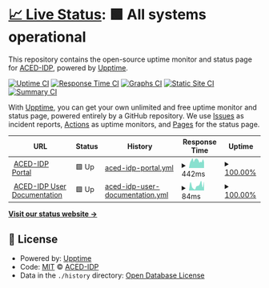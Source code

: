 # [📈 Live Status](https://ACED-IDP.github.io/status-monitor): <!--live status--> **🟩 All systems operational**

This repository contains the open-source uptime monitor and status page for [ACED-IDP](https://ACED-IDP.github.io/status-monitor), powered by [Upptime](https://github.com/upptime/upptime).

[![Uptime CI](https://github.com/ACED-IDP/status-monitor/workflows/Uptime%20CI/badge.svg)](https://github.com/ACED-IDP/status-monitor/actions?query=workflow%3A%22Uptime+CI%22)
[![Response Time CI](https://github.com/ACED-IDP/status-monitor/workflows/Response%20Time%20CI/badge.svg)](https://github.com/ACED-IDP/status-monitor/actions?query=workflow%3A%22Response+Time+CI%22)
[![Graphs CI](https://github.com/ACED-IDP/status-monitor/workflows/Graphs%20CI/badge.svg)](https://github.com/ACED-IDP/status-monitor/actions?query=workflow%3A%22Graphs+CI%22)
[![Static Site CI](https://github.com/ACED-IDP/status-monitor/workflows/Static%20Site%20CI/badge.svg)](https://github.com/ACED-IDP/status-monitor/actions?query=workflow%3A%22Static+Site+CI%22)
[![Summary CI](https://github.com/ACED-IDP/status-monitor/workflows/Summary%20CI/badge.svg)](https://github.com/ACED-IDP/status-monitor/actions?query=workflow%3A%22Summary+CI%22)

With [Upptime](https://upptime.js.org), you can get your own unlimited and free uptime monitor and status page, powered entirely by a GitHub repository. We use [Issues](https://github.com/ACED-IDP/status-monitor/issues) as incident reports, [Actions](https://github.com/ACED-IDP/status-monitor/actions) as uptime monitors, and [Pages](https://ACED-IDP.github.io/status-monitor) for the status page.

<!--start: status pages-->
<!-- This summary is generated by Upptime (https://github.com/upptime/upptime) -->
<!-- Do not edit this manually, your changes will be overwritten -->
<!-- prettier-ignore -->
| URL | Status | History | Response Time | Uptime |
| --- | ------ | ------- | ------------- | ------ |
| <img alt="" src="https://icons.duckduckgo.com/ip3/aced-idp.org.ico" height="13"> [ACED-IDP Portal](https://aced-idp.org) | 🟩 Up | [aced-idp-portal.yml](https://github.com/ACED-IDP/status-monitor/commits/HEAD/history/aced-idp-portal.yml) | <details><summary><img alt="Response time graph" src="./graphs/aced-idp-portal/response-time-week.png" height="20"> 442ms</summary><br><a href="https://ACED-IDP.github.io/status-monitor/history/aced-idp-portal"><img alt="Response time 442" src="https://img.shields.io/endpoint?url=https%3A%2F%2Fraw.githubusercontent.com%2FACED-IDP%2Fstatus-monitor%2FHEAD%2Fapi%2Faced-idp-portal%2Fresponse-time.json"></a><br><a href="https://ACED-IDP.github.io/status-monitor/history/aced-idp-portal"><img alt="24-hour response time 553" src="https://img.shields.io/endpoint?url=https%3A%2F%2Fraw.githubusercontent.com%2FACED-IDP%2Fstatus-monitor%2FHEAD%2Fapi%2Faced-idp-portal%2Fresponse-time-day.json"></a><br><a href="https://ACED-IDP.github.io/status-monitor/history/aced-idp-portal"><img alt="7-day response time 442" src="https://img.shields.io/endpoint?url=https%3A%2F%2Fraw.githubusercontent.com%2FACED-IDP%2Fstatus-monitor%2FHEAD%2Fapi%2Faced-idp-portal%2Fresponse-time-week.json"></a><br><a href="https://ACED-IDP.github.io/status-monitor/history/aced-idp-portal"><img alt="30-day response time 442" src="https://img.shields.io/endpoint?url=https%3A%2F%2Fraw.githubusercontent.com%2FACED-IDP%2Fstatus-monitor%2FHEAD%2Fapi%2Faced-idp-portal%2Fresponse-time-month.json"></a><br><a href="https://ACED-IDP.github.io/status-monitor/history/aced-idp-portal"><img alt="1-year response time 442" src="https://img.shields.io/endpoint?url=https%3A%2F%2Fraw.githubusercontent.com%2FACED-IDP%2Fstatus-monitor%2FHEAD%2Fapi%2Faced-idp-portal%2Fresponse-time-year.json"></a></details> | <details><summary><a href="https://ACED-IDP.github.io/status-monitor/history/aced-idp-portal">100.00%</a></summary><a href="https://ACED-IDP.github.io/status-monitor/history/aced-idp-portal"><img alt="All-time uptime 100.00%" src="https://img.shields.io/endpoint?url=https%3A%2F%2Fraw.githubusercontent.com%2FACED-IDP%2Fstatus-monitor%2FHEAD%2Fapi%2Faced-idp-portal%2Fuptime.json"></a><br><a href="https://ACED-IDP.github.io/status-monitor/history/aced-idp-portal"><img alt="24-hour uptime 100.00%" src="https://img.shields.io/endpoint?url=https%3A%2F%2Fraw.githubusercontent.com%2FACED-IDP%2Fstatus-monitor%2FHEAD%2Fapi%2Faced-idp-portal%2Fuptime-day.json"></a><br><a href="https://ACED-IDP.github.io/status-monitor/history/aced-idp-portal"><img alt="7-day uptime 100.00%" src="https://img.shields.io/endpoint?url=https%3A%2F%2Fraw.githubusercontent.com%2FACED-IDP%2Fstatus-monitor%2FHEAD%2Fapi%2Faced-idp-portal%2Fuptime-week.json"></a><br><a href="https://ACED-IDP.github.io/status-monitor/history/aced-idp-portal"><img alt="30-day uptime 100.00%" src="https://img.shields.io/endpoint?url=https%3A%2F%2Fraw.githubusercontent.com%2FACED-IDP%2Fstatus-monitor%2FHEAD%2Fapi%2Faced-idp-portal%2Fuptime-month.json"></a><br><a href="https://ACED-IDP.github.io/status-monitor/history/aced-idp-portal"><img alt="1-year uptime 100.00%" src="https://img.shields.io/endpoint?url=https%3A%2F%2Fraw.githubusercontent.com%2FACED-IDP%2Fstatus-monitor%2FHEAD%2Fapi%2Faced-idp-portal%2Fuptime-year.json"></a></details>
| <img alt="" src="https://icons.duckduckgo.com/ip3/aced-idp.github.io.ico" height="13"> [ACED-IDP User Documentation](https://aced-idp.github.io) | 🟩 Up | [aced-idp-user-documentation.yml](https://github.com/ACED-IDP/status-monitor/commits/HEAD/history/aced-idp-user-documentation.yml) | <details><summary><img alt="Response time graph" src="./graphs/aced-idp-user-documentation/response-time-week.png" height="20"> 84ms</summary><br><a href="https://ACED-IDP.github.io/status-monitor/history/aced-idp-user-documentation"><img alt="Response time 84" src="https://img.shields.io/endpoint?url=https%3A%2F%2Fraw.githubusercontent.com%2FACED-IDP%2Fstatus-monitor%2FHEAD%2Fapi%2Faced-idp-user-documentation%2Fresponse-time.json"></a><br><a href="https://ACED-IDP.github.io/status-monitor/history/aced-idp-user-documentation"><img alt="24-hour response time 37" src="https://img.shields.io/endpoint?url=https%3A%2F%2Fraw.githubusercontent.com%2FACED-IDP%2Fstatus-monitor%2FHEAD%2Fapi%2Faced-idp-user-documentation%2Fresponse-time-day.json"></a><br><a href="https://ACED-IDP.github.io/status-monitor/history/aced-idp-user-documentation"><img alt="7-day response time 84" src="https://img.shields.io/endpoint?url=https%3A%2F%2Fraw.githubusercontent.com%2FACED-IDP%2Fstatus-monitor%2FHEAD%2Fapi%2Faced-idp-user-documentation%2Fresponse-time-week.json"></a><br><a href="https://ACED-IDP.github.io/status-monitor/history/aced-idp-user-documentation"><img alt="30-day response time 84" src="https://img.shields.io/endpoint?url=https%3A%2F%2Fraw.githubusercontent.com%2FACED-IDP%2Fstatus-monitor%2FHEAD%2Fapi%2Faced-idp-user-documentation%2Fresponse-time-month.json"></a><br><a href="https://ACED-IDP.github.io/status-monitor/history/aced-idp-user-documentation"><img alt="1-year response time 84" src="https://img.shields.io/endpoint?url=https%3A%2F%2Fraw.githubusercontent.com%2FACED-IDP%2Fstatus-monitor%2FHEAD%2Fapi%2Faced-idp-user-documentation%2Fresponse-time-year.json"></a></details> | <details><summary><a href="https://ACED-IDP.github.io/status-monitor/history/aced-idp-user-documentation">100.00%</a></summary><a href="https://ACED-IDP.github.io/status-monitor/history/aced-idp-user-documentation"><img alt="All-time uptime 100.00%" src="https://img.shields.io/endpoint?url=https%3A%2F%2Fraw.githubusercontent.com%2FACED-IDP%2Fstatus-monitor%2FHEAD%2Fapi%2Faced-idp-user-documentation%2Fuptime.json"></a><br><a href="https://ACED-IDP.github.io/status-monitor/history/aced-idp-user-documentation"><img alt="24-hour uptime 100.00%" src="https://img.shields.io/endpoint?url=https%3A%2F%2Fraw.githubusercontent.com%2FACED-IDP%2Fstatus-monitor%2FHEAD%2Fapi%2Faced-idp-user-documentation%2Fuptime-day.json"></a><br><a href="https://ACED-IDP.github.io/status-monitor/history/aced-idp-user-documentation"><img alt="7-day uptime 100.00%" src="https://img.shields.io/endpoint?url=https%3A%2F%2Fraw.githubusercontent.com%2FACED-IDP%2Fstatus-monitor%2FHEAD%2Fapi%2Faced-idp-user-documentation%2Fuptime-week.json"></a><br><a href="https://ACED-IDP.github.io/status-monitor/history/aced-idp-user-documentation"><img alt="30-day uptime 100.00%" src="https://img.shields.io/endpoint?url=https%3A%2F%2Fraw.githubusercontent.com%2FACED-IDP%2Fstatus-monitor%2FHEAD%2Fapi%2Faced-idp-user-documentation%2Fuptime-month.json"></a><br><a href="https://ACED-IDP.github.io/status-monitor/history/aced-idp-user-documentation"><img alt="1-year uptime 100.00%" src="https://img.shields.io/endpoint?url=https%3A%2F%2Fraw.githubusercontent.com%2FACED-IDP%2Fstatus-monitor%2FHEAD%2Fapi%2Faced-idp-user-documentation%2Fuptime-year.json"></a></details>

<!--end: status pages-->

[**Visit our status website →**](https://ACED-IDP.github.io/status-monitor)

## 📄 License

- Powered by: [Upptime](https://github.com/upptime/upptime)
- Code: [MIT](./LICENSE) © [ACED-IDP](https://ACED-IDP.github.io/status-monitor)
- Data in the `./history` directory: [Open Database License](https://opendatacommons.org/licenses/odbl/1-0/)
